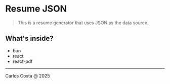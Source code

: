 # Resume JSON

>This is a resume generator that uses JSON as the data source.

## What's inside?

- bun
- react
- react-pdf

---

Carlos Costa @ 2025
